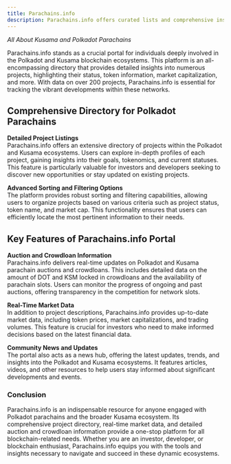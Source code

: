 ```yaml
---
title: Parachains.info
description: Parachains.info offers curated lists and comprehensive insights on Kusama and Polkadot parachains projects.
---
```



*All About Kusama and Polkadot Parachains*

Parachains.info stands as a crucial portal for individuals deeply involved in the Polkadot and Kusama blockchain ecosystems. This platform is an all-encompassing directory that provides detailed insights into numerous projects, highlighting their status, token information, market capitalization, and more. With data on over 200 projects, Parachains.info is essential for tracking the vibrant developments within these networks.

## Comprehensive Directory for Polkadot Parachains
**Detailed Project Listings**  
Parachains.info offers an extensive directory of projects within the Polkadot and Kusama ecosystems. Users can explore in-depth profiles of each project, gaining insights into their goals, tokenomics, and current statuses. This feature is particularly valuable for investors and developers seeking to discover new opportunities or stay updated on existing projects.

**Advanced Sorting and Filtering Options**  
The platform provides robust sorting and filtering capabilities, allowing users to organize projects based on various criteria such as project status, token name, and market cap. This functionality ensures that users can efficiently locate the most pertinent information to their needs.

## Key Features of Parachains.info Portal
**Auction and Crowdloan Information**  
Parachains.info delivers real-time updates on Polkadot and Kusama parachain auctions and crowdloans. This includes detailed data on the amount of DOT and KSM locked in crowdloans and the availability of parachain slots. Users can monitor the progress of ongoing and past auctions, offering transparency in the competition for network slots.

**Real-Time Market Data**  
In addition to project descriptions, Parachains.info provides up-to-date market data, including token prices, market capitalizations, and trading volumes. This feature is crucial for investors who need to make informed decisions based on the latest financial data.

**Community News and Updates**  
The portal also acts as a news hub, offering the latest updates, trends, and insights into the Polkadot and Kusama ecosystems. It features articles, videos, and other resources to help users stay informed about significant developments and events.

### Conclusion
Parachains.info is an indispensable resource for anyone engaged with Polkadot parachains and the broader Kusama ecosystem. Its comprehensive project directory, real-time market data, and detailed auction and crowdloan information provide a one-stop platform for all blockchain-related needs. Whether you are an investor, developer, or blockchain enthusiast, Parachains.info equips you with the tools and insights necessary to navigate and succeed in these dynamic ecosystems.
